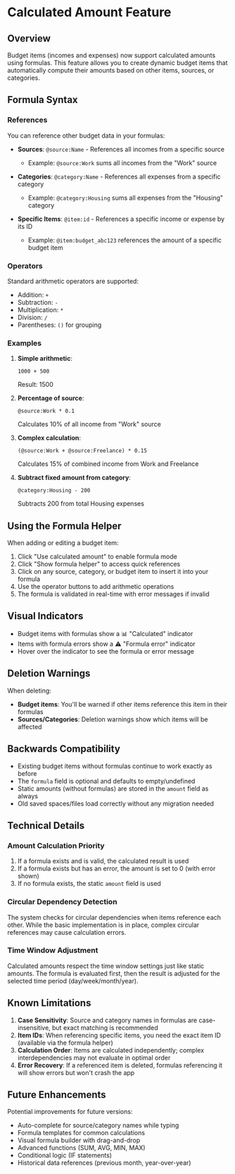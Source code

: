 # Calculated Amount Feature

## Overview
Budget items (incomes and expenses) now support calculated amounts using formulas. This feature allows you to create dynamic budget items that automatically compute their amounts based on other items, sources, or categories.

## Formula Syntax

### References
You can reference other budget data in your formulas:

- **Sources**: `@source:Name` - References all incomes from a specific source
  - Example: `@source:Work` sums all incomes from the "Work" source
  
- **Categories**: `@category:Name` - References all expenses from a specific category
  - Example: `@category:Housing` sums all expenses from the "Housing" category
  
- **Specific Items**: `@item:id` - References a specific income or expense by its ID
  - Example: `@item:budget_abc123` references the amount of a specific budget item

### Operators
Standard arithmetic operators are supported:
- Addition: `+`
- Subtraction: `-`
- Multiplication: `*`
- Division: `/`
- Parentheses: `()` for grouping

### Examples

1. **Simple arithmetic**: 
   ```
   1000 + 500
   ```
   Result: 1500

2. **Percentage of source**:
   ```
   @source:Work * 0.1
   ```
   Calculates 10% of all income from "Work" source

3. **Complex calculation**:
   ```
   (@source:Work + @source:Freelance) * 0.15
   ```
   Calculates 15% of combined income from Work and Freelance

4. **Subtract fixed amount from category**:
   ```
   @category:Housing - 200
   ```
   Subtracts 200 from total Housing expenses

## Using the Formula Helper

When adding or editing a budget item:

1. Click "Use calculated amount" to enable formula mode
2. Click "Show formula helper" to access quick references
3. Click on any source, category, or budget item to insert it into your formula
4. Use the operator buttons to add arithmetic operations
5. The formula is validated in real-time with error messages if invalid

## Visual Indicators

- Budget items with formulas show a 📊 "Calculated" indicator
- Items with formula errors show a ⚠️ "Formula error" indicator
- Hover over the indicator to see the formula or error message

## Deletion Warnings

When deleting:
- **Budget items**: You'll be warned if other items reference this item in their formulas
- **Sources/Categories**: Deletion warnings show which items will be affected

## Backwards Compatibility

- Existing budget items without formulas continue to work exactly as before
- The `formula` field is optional and defaults to empty/undefined
- Static amounts (without formulas) are stored in the `amount` field as always
- Old saved spaces/files load correctly without any migration needed

## Technical Details

### Amount Calculation Priority
1. If a formula exists and is valid, the calculated result is used
2. If a formula exists but has an error, the amount is set to 0 (with error shown)
3. If no formula exists, the static `amount` field is used

### Circular Dependency Detection
The system checks for circular dependencies when items reference each other. While the basic implementation is in place, complex circular references may cause calculation errors.

### Time Window Adjustment
Calculated amounts respect the time window settings just like static amounts. The formula is evaluated first, then the result is adjusted for the selected time period (day/week/month/year).

## Known Limitations

1. **Case Sensitivity**: Source and category names in formulas are case-insensitive, but exact matching is recommended
2. **Item IDs**: When referencing specific items, you need the exact item ID (available via the formula helper)
3. **Calculation Order**: Items are calculated independently; complex interdependencies may not evaluate in optimal order
4. **Error Recovery**: If a referenced item is deleted, formulas referencing it will show errors but won't crash the app

## Future Enhancements

Potential improvements for future versions:
- Auto-complete for source/category names while typing
- Formula templates for common calculations
- Visual formula builder with drag-and-drop
- Advanced functions (SUM, AVG, MIN, MAX)
- Conditional logic (IF statements)
- Historical data references (previous month, year-over-year)
